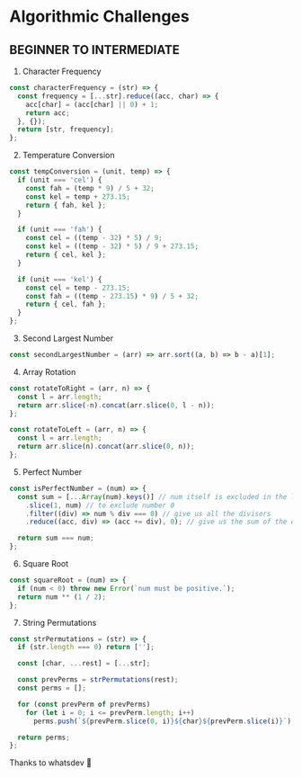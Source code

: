 # Algorithmic Challenges

## BEGINNER TO INTERMEDIATE

1. Character Frequency

```js
const characterFrequency = (str) => {
  const frequency = [...str].reduce((acc, char) => {
    acc[char] = (acc[char] || 0) + 1;
    return acc;
  }, {});
  return [str, frequency];
};
```

2. Temperature Conversion

```js
const tempConversion = (unit, temp) => {
  if (unit === 'cel') {
    const fah = (temp * 9) / 5 + 32;
    const kel = temp + 273.15;
    return { fah, kel };
  }

  if (unit === 'fah') {
    const cel = ((temp - 32) * 5) / 9;
    const kel = ((temp - 32) * 5) / 9 + 273.15;
    return { cel, kel };
  }

  if (unit === 'kel') {
    const cel = temp - 273.15;
    const fah = ((temp - 273.15) * 9) / 5 + 32;
    return { cel, fah };
  }
};
```

3. Second Largest Number

```js
const secondLargestNumber = (arr) => arr.sort((a, b) => b - a)[1];
```

4. Array Rotation

```js
const rotateToRight = (arr, n) => {
  const l = arr.length;
  return arr.slice(-n).concat(arr.slice(0, l - n));
};

const rotateToLeft = (arr, n) => {
  const l = arr.length;
  return arr.slice(n).concat(arr.slice(0, n));
};
```

5. Perfect Number

```js
const isPerfectNumber = (num) => {
  const sum = [...Array(num).keys()] // num itself is excluded in the list
    .slice(1, num) // to exclude number 0
    .filter((div) => num % div === 0) // give us all the divisors
    .reduce((acc, div) => (acc += div), 0); // give us the sum of the divisors

  return sum === num;
};
```

6. Square Root

```js
const squareRoot = (num) => {
  if (num < 0) throw new Error(`num must be positive.`);
  return num ** (1 / 2);
};
```

7. String Permutations

```js
const strPermutations = (str) => {
  if (str.length === 0) return [''];

  const [char, ...rest] = [...str];

  const prevPerms = strPermutations(rest);
  const perms = [];

  for (const prevPerm of prevPerms)
    for (let i = 0; i <= prevPerm.length; i++)
      perms.push(`${prevPerm.slice(0, i)}${char}${prevPerm.slice(i)}`);

  return perms;
};
```

Thanks to whatsdev 🙏
